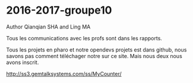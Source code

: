 # 2016-2017-groupe10
Author Qianqian SHA and Ling MA

Tous les communications avec les profs sont dans les rapports.

Tous les projets en pharo et notre opendevs projets est dans github, nous savons pas comment téléchager notre sur ce site. Mais nous deux nous avons inscrit.

http://ss3.gemtalksystems.com/ss/MyCounter/
